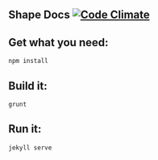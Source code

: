 Shape Docs
[![Code Climate](https://codeclimate.com/github/jmatc/shape-docs/badges/gpa.svg)](https://codeclimate.com/github/jmatc/shape-docs)
---
Get what you need:
---
```
npm install
```

Build it:
---
```
grunt
```

Run it:
---
```
jekyll serve
```

